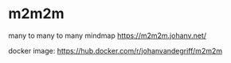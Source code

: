 # m2m2m
many to many to many mindmap https://m2m2m.johanv.net/

docker image: https://hub.docker.com/r/johanvandegriff/m2m2m
